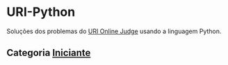 # URI-Python
Soluções dos problemas do [URI Online Judge](https://www.urionlinejudge.com.br) usando a linguagem Python.
## Categoria [Iniciante](https://github.com/luandadantas/URI-Python/blob/master/categorias/iniciante.md)